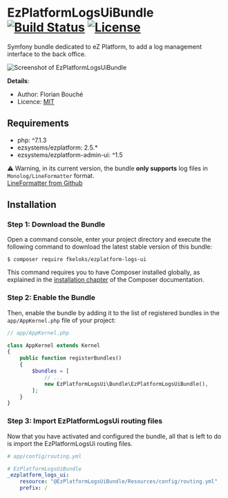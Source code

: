 EzPlatformLogsUiBundle  
[![Build Status](https://travis-ci.com/fkeloks/ezplatform-logs-ui.svg?branch=master)](https://travis-ci.com/fkeloks/ezplatform-logs-ui)
[![License](https://poser.pugx.org/fkeloks/ezplatform-logs-ui/license)](https://packagist.org/packages/fkeloks/ezplatform-logs-ui)
============

Symfony bundle dedicated to eZ Platform, to add a log management interface to the back office.  

![Screenshot of EzPlatformLogsUiBundle](https://i.imgur.com/Dlr1LFs.png)

**Details**:
* Author: Florian Bouché
* Licence: [MIT]([https://opensource.org/licenses/MIT](https://opensource.org/licenses/MIT))

## Requirements

* php: ^7.1.3
* ezsystems/ezplatform: 2.5.*
* ezsystems/ezplatform-admin-ui: ^1.5

:warning: Warning, in its current version, the bundle **only supports** log files in `Monolog/LineFormatter` format.  
[LineFormatter from Github](https://github.com/Seldaek/monolog/blob/master/src/Monolog/Formatter/LineFormatter.php)

## Installation

### Step 1: Download the Bundle

Open a command console, enter your project directory and execute the
following command to download the latest stable version of this bundle:

```console
$ composer require fkeloks/ezplatform-logs-ui
```

This command requires you to have Composer installed globally, as explained in the [installation chapter](https://getcomposer.org/doc/00-intro.md) of the Composer documentation.

### Step 2: Enable the Bundle

Then, enable the bundle by adding it to the list of registered bundles in the `app/AppKernel.php` file of your project:

```php
// app/AppKernel.php

class AppKernel extends Kernel
{
    public function registerBundles()
    {
        $bundles = [
            // ...
            new EzPlatformLogsUi\Bundle\EzPlatformLogsUiBundle(),
        ];
    }
}
```

### Step 3: Import EzPlatformLogsUi routing files
Now that you have activated and configured the bundle, all that is left to do is import the EzPlatformLogsUi routing files.

```yaml
# app/config/routing.yml

# EzPlatformLogsUiBundle
_ezplatform_logs_ui:
    resource: "@EzPlatformLogsUiBundle/Resources/config/routing.yml"
    prefix: /
```
